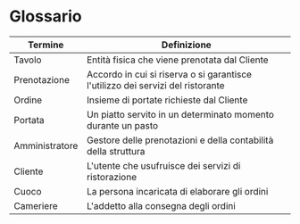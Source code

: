# Glossario

| Termine        | Definizione                                                                     |
|----------------|---------------------------------------------------------------------------------|
| Tavolo         | Entità fisica che viene prenotata dal Cliente                                   |
| Prenotazione   | Accordo in cui si riserva o si garantisce l'utilizzo dei servizi del ristorante |
| Ordine         | Insieme di portate richieste dal Cliente                                        |
| Portata        | Un piatto servito in un determinato momento durante un pasto                    |
| Amministratore | Gestore delle prenotazioni e della contabilità della struttura                  |
| Cliente        | L'utente che usufruisce dei servizi di ristorazione                             |
| Cuoco          | La persona incaricata di elaborare gli ordini                                   |
| Cameriere      | L'addetto alla consegna degli ordini                                            |